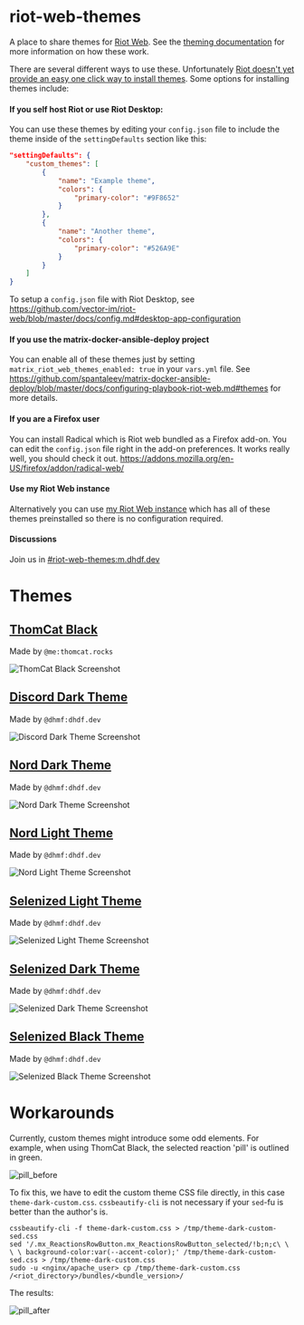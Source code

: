 # riot-web-themes
A place to share themes for [Riot Web](https://github.com/vector-im/riot-web). See the [theming documentation](https://github.com/vector-im/riot-web/blob/master/docs/theming.md) for more information on how these work.

There are several different ways to use these. Unfortunately [Riot doesn't yet provide an easy one click way to install themes](https://github.com/vector-im/riot-web/issues/12517). Some options for installing themes include:

#### If you self host Riot or use Riot Desktop:
You can use these themes by editing your `config.json` file to include the theme inside of the `settingDefaults` section like this:

```json
"settingDefaults": {
    "custom_themes": [
        {
            "name": "Example theme",
            "colors": {
                "primary-color": "#9F8652"
            }
        },
        {
            "name": "Another theme",
            "colors": {
                "primary-color": "#526A9E"
            }
        }
    ]
}
```

To setup a `config.json` file with Riot Desktop, see https://github.com/vector-im/riot-web/blob/master/docs/config.md#desktop-app-configuration

#### If you use the matrix-docker-ansible-deploy project
You can enable all of these themes just by setting `matrix_riot_web_themes_enabled: true` in your `vars.yml` file. See https://github.com/spantaleev/matrix-docker-ansible-deploy/blob/master/docs/configuring-playbook-riot-web.md#themes for more details.

#### If you are a Firefox user
You can install Radical which is Riot web bundled as a Firefox add-on. You can edit the `config.json` file right in the add-on preferences. It works really well, you should check it out. https://addons.mozilla.org/en-US/firefox/addon/radical-web/

#### Use my Riot Web instance
Alternatively you can use [my Riot Web instance](https://riot.raim.ist) which has all of these themes preinstalled so there is no configuration required.

#### Discussions
Join us in [#riot-web-themes:m.dhdf.dev](https://matrix.to/#/!pjCLhvJxLkGjNQFqcB:m.dhdf.dev?via=m.dhdf.dev&via=raim.ist&via=t2bot.io)

# Themes

## [ThomCat Black](ThomCat/ThomCat-Black.json)

Made by `@me:thomcat.rocks`

![ThomCat Black Screenshot](ThomCat/ThomCat-Black.png)


## [Discord Dark Theme](Discord/Discord-Dark/Discord-Dark-Theme.json)

Made by `@dhmf:dhdf.dev`

![Discord Dark Theme Screenshot](Discord/Discord-Dark/Discord-Dark-Theme.png)


## [Nord Dark Theme](Nord/Nord%20Dark/Nord%20Dark.json)

Made by `@dhmf:dhdf.dev`

![Nord Dark Theme Screenshot](Nord/Nord%20Dark/Nord%20Dark.png)

## [Nord Light Theme](Nord/Nord%20Light/Nord%20Light.json)

Made by `@dhmf:dhdf.dev`

![Nord Light Theme Screenshot](Nord/Nord%20Light/Nord%20Light.png)

## [Selenized Light Theme](Selenized/Selenized%20Light/Selenized%20Light.json)

Made by `@dhmf:dhdf.dev`

![Selenized Light Theme Screenshot](Selenized/Selenized%20Light/Selenized%20Light.png)

## [Selenized Dark Theme](Selenized/Selenized%20Dark/Selenized%20Dark.json)

Made by `@dhmf:dhdf.dev`

![Selenized Dark Theme Screenshot](Selenized/Selenized%20Dark/Selenized%20Dark.png)

## [Selenized Black Theme](Selenized/Selenized%20Black/Selenized%20Black.json)

Made by `@dhmf:dhdf.dev`

![Selenized Black Theme Screenshot](Selenized/Selenized%20Black/Selenized%20Black.png)


# Workarounds

Currently, custom themes might introduce some odd elements.  For example, when using ThomCat Black, the selected reaction 'pill' is outlined in green.

![pill_before](images/Pill1.png)

To fix this, we have to edit the custom theme CSS file directly, in this case `theme-dark-custom.css`.  `cssbeautify-cli` is not necessary if your `sed`-fu is better than the author's is.

```
cssbeautify-cli -f theme-dark-custom.css > /tmp/theme-dark-custom-sed.css
sed '/.mx_ReactionsRowButton.mx_ReactionsRowButton_selected/!b;n;c\ \ \ \ background-color:var(--accent-color);' /tmp/theme-dark-custom-sed.css > /tmp/theme-dark-custom.css
sudo -u <nginx/apache_user> cp /tmp/theme-dark-custom.css /<riot_directory>/bundles/<bundle_version>/
```
The results:

![pill_after](images/Pill2.png)

